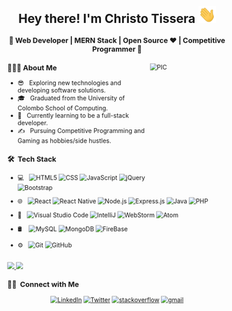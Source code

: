 <h1 align="center">Hey there! I'm Christo Tissera <img src="https://raw.githubusercontent.com/ABSphreak/ABSphreak/master/gifs/Hi.gif" width="40px" /> </h1>
<h3 align="center">🚀 Web Developer | MERN Stack | Open Source ♥ | Competitive Programmer  🚀</h3>
<div>
<img width = "35%" align="right" alt="PIC" height="300px" src="https://www.pngitem.com/pimgs/m/4-42822_apple-tv-copy-developer-illustration-png-transparent-png.png" />
<div align="left"> 
  <h3> 👨🏻‍💻 About Me </h3>

  - 😎 &nbsp; Exploring new technologies and developing software solutions.
  - 🎓 &nbsp; Graduated from the University of Colombo School of Computing.
  - 🌱 &nbsp; Currently learning to be a full-stack developer.
  - ✍️ &nbsp; Pursuing Competitive Programming and Gaming as hobbies/side hustles.  
</div> 
</div>

<h3> 🛠 &nbsp;Tech Stack</h3>

 - 💻 &nbsp;
  ![HTML5](https://img.shields.io/badge/-HTML5-333333?style=flat&logo=HTML5)
  ![CSS](https://img.shields.io/badge/-CSS-333333?style=flat&logo=CSS3&logoColor=1572B6)
  ![JavaScript](https://img.shields.io/badge/-JavaScript-333333?style=flat&logo=javascript)
  ![jQuery](https://img.shields.io/badge/-JQuery-333333?style=flat&logo=jquery&logoColor=1572B6)
  ![Bootstrap](https://img.shields.io/badge/-Bootstrap-333333?style=flat&logo=bootstrap&logoColor=563D7C)
  
 - 🌐 &nbsp;
  ![React](https://img.shields.io/badge/-React-333333?style=flat&logo=react)
  ![React Native](https://img.shields.io/badge/-React%20Native-333333?style=flat&logo=react)
  ![Node.js](https://img.shields.io/badge/-Node.js-333333?style=flat&logo=node.js)
  ![Express.js](https://img.shields.io/badge/-Express.JS-333333?style=flat&logo=express)
  ![Java](https://img.shields.io/badge/-Java-333333?style=flat&logo=Java&logoColor=007396)
  ![PHP](https://img.shields.io/badge/-PHP-333333?style=flat&logo=PHP&logoColor=777BB4)
  
 - 🔧 &nbsp;
  ![Visual Studio Code](https://img.shields.io/badge/-Visual%20Studio%20Code-333333?style=flat&logo=visual-studio-code&logoColor=007ACC)
  ![IntelliJ](https://img.shields.io/badge/-IntelliJ%20IDEA-333333?style=flat&logo=IntelliJ-IDEA)
  ![WebStorm](https://img.shields.io/badge/-Web%20Storm-333333?style=flat&logo=WebStorm&logoColor=cyan)
  ![Atom](https://img.shields.io/badge/-Atom-333333?style=flat&logo=Atom&logoColor=green)
- 🛢 &nbsp;&nbsp;
  ![MySQL](https://img.shields.io/badge/-MySQL-333333?style=flat&logo=mysql)
  ![MongoDB](https://img.shields.io/badge/-MongoDB-333333?style=flat&logo=mongodb)
  ![FireBase](https://img.shields.io/badge/-FireBase-333333?style=flat&logo=firebase)
- ⚙️ &nbsp;
  ![Git](https://img.shields.io/badge/-Git-333333?style=flat&logo=git)
  ![GitHub](https://img.shields.io/badge/-GitHub-333333?style=flat&logo=github)



<br/>

<a href="https://github.com/ChristoT98">
  <img height="180em" src="https://github-readme-stats.vercel.app/api?username=ChristoT98&theme=buefy&show_icons=true" />
  <img height="180em" src="https://github-readme-stats.vercel.app/api/top-langs/?username=ChristoT98&theme=buefy&layout=compact" />
</a>

<br/>

<h3> 🤝🏻 &nbsp;Connect with Me </h3>

<p align="center">
<a href="https://www.linkedin.com/in/christo-tissera-6a20b31b7"><img alt="LinkedIn" src="https://img.shields.io/badge/LinkedIn-Christo%20Tissera-blue?style=flat-square&logo=linkedin"></a>
<a href="https://twitter.com/ChristoT98"><img alt="Twitter" src="https://img.shields.io/badge/Twitter-Christo%20Tissera-blue?style=flat-square&logo=twitter"></a>
<a href="https://stackoverflow.com/users/14253183/christo-tissera"><img alt="stackoverflow" src="https://img.shields.io/badge/Stack overflow-Christo%20Tissera-blue?style=flat-square&logo=stackoverflow&logoColor=white"></a>
  <a href="mailto:christolakshan@gmail.com"><img alt="gmail" src="https://img.shields.io/badge/Gmail-Christo%20Tissera-blue?style=flat-square&logo=gmail&logoColor=white"></a>
</p>
